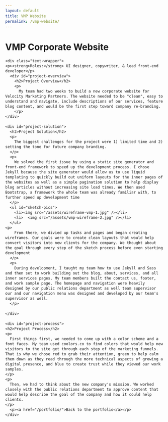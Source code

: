 ```yaml
---
layout: default
title: VMP Website
permalink: /vmp-website/
---
```


<div class="page-header">
  <h1 class="header-1">VMP Corporate Website</h1>
</div>

<div class="page-wrapper">



    <div class="text-wrapper">
    <p><strong>Roles:</strong> UI designer, copywriter, & lead front-end developer</p>
      <div id="project-overview">
        <h2>Project Overview</h2>
        <p>
          My team had two weeks to build a new corporate website for Velocity Marketing Partners. The website needed to be "clean", easy to understand and navigate, include descriptions of our services, feature blog content, and would be the first step toward company re-branding.
        </p>
    </div>

    <div id="project-solution">
      <h2>Project Solution</h2>
      <p>
        The biggest challenges for the project were 1) limited time and 2) setting the tone for future company branding.
      </p>
      <p>
        We solved the first issue by using a static site generator and front-end framework to speed up the development process. I chose Jekyll because the site generator would allow us to use liquid templating to quickly build out uniform layouts for the inner pages of the websites as well as a simple pagination solution to help display blog articles without increasing site load times. We then used Bootstrap, a framework the whole team was already familiar with, to further speed up development time
      </p>
      <ul id="sketch-pics">
        <li><img src="/assets/wireframe-vmp-1.jpg" /></li>
        <li>  <img src="/assets/vmp-wireframe-2.jpg" /></li>
      </ul>
    <p>
        From there, we divied up tasks and pages and began creating wireframes. Our goals were to create clean layouts that would help convert visitors into new clients for the company. We thought about the goal through every step of the sketch process before even starting development
      </p>
      <p>
        During development, I taught my team how to use Jekyll and Sass and then set to work building out the blog, about, services, and all inner services pages. My team members built the contact us, footer, and work sample page. The homepage and navigation were heavily designed by our public relations department as well team supervisor our and our navigation menu was designed and developed by our team's supervisor as well.
      </p>

    </div>

    <div id="project-process">
    <h2>Project Process</h2>
    <p>
      First things first, we needed to come up with a color scheme and a font faces. My team used coolors.co to find colors that would help new visitors to the site get through each step of the marketing funnels. That is why we chose red to grab their attention, green to help calm them down as they read through the more technical aspects of growing a digital presence, and blue to create trust while they viewed our work samples.
    </p>
    <p>
      Then, we had to think about the new company's mission. We worked closely with the public relations department to approve content that would help describe the goal of the company and how it could help clients.
    </p>
      <p><a href="/portfolio/">Back to the portfolio</a></p>
    </div>

  </div>
</div>
